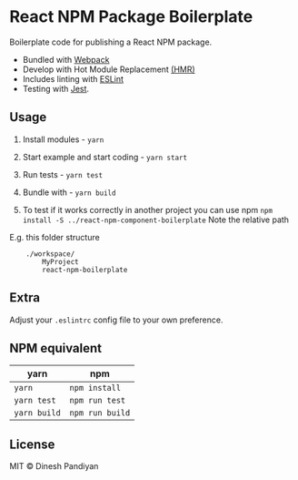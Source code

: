 # React NPM Package Boilerplate

Boilerplate code for publishing a React NPM package.

* Bundled with [Webpack](https://webpack.js.org/)
* Develop with Hot Module Replacement [(HMR)](https://webpack.js.org/concepts/hot-module-replacement/)
* Includes linting with [ESLint](http://eslint.org/)
* Testing with [Jest](http://facebook.github.io/jest/).

## Usage

1. Install modules - `yarn`

2. Start example and start coding - `yarn start`

3. Run tests - `yarn test`

4. Bundle with - `yarn build`

5. To test if it works correctly in another project you can use npm `npm install -S ../react-npm-component-boilerplate` Note the relative path

E.g. this folder structure

```
    ./workspace/
        MyProject
        react-npm-boilerplate
```

## Extra

Adjust your `.eslintrc` config file to your own preference.

## NPM equivalent

yarn | npm
---- | ---
`yarn` | `npm install`
`yarn test` | `npm run test`
`yarn build` | `npm run build`

## License

MIT © Dinesh Pandiyan